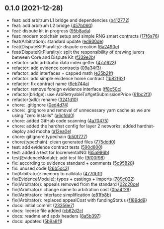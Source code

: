 ## 0.1.0 (2021-12-28)

- feat: add arbitrum L1 bridge and dependencies ([b412772](https://github.com/kleros/kleros-v2/commit/b412772))
- feat: add arbitrum L2 bridge ([457b060](https://github.com/kleros/kleros-v2/commit/457b060))
- feat: dispute kit in progress ([95b8ada](https://github.com/kleros/kleros-v2/commit/95b8ada))
- feat: modern toolchain setup and simple RNG smart contracts ([17f6a76](https://github.com/kleros/kleros-v2/commit/17f6a76))
- feat(Arbitration): standard update ([ed930de](https://github.com/kleros/kleros-v2/commit/ed930de))
- feat(DisputeKitPlurality): dispute creation ([6a2490e](https://github.com/kleros/kleros-v2/commit/6a2490e))
- feat(DisputeKitPlurality): split the responsibility of drawing jurors between Core and Dispute Kit ([f339e2b](https://github.com/kleros/kleros-v2/commit/f339e2b))
- refactor: add arbitrator data index getter ([47a1623](https://github.com/kleros/kleros-v2/commit/47a1623))
- refactor: add evidence contracts ([09a34f3](https://github.com/kleros/kleros-v2/commit/09a34f3))
- refactor: add interfaces + capped math ([e25b21f](https://github.com/kleros/kleros-v2/commit/e25b21f))
- refactor: add simple evidence home contract ([1b82f62](https://github.com/kleros/kleros-v2/commit/1b82f62))
- refactor: fix contract name ([6eb744a](https://github.com/kleros/kleros-v2/commit/6eb744a))
- refactor: remove foreign evidence interface ([ff8c50c](https://github.com/kleros/kleros-v2/commit/ff8c50c))
- refactor(bridge): use ArbRetryableTx#getSubmissionPrice ([61bc2f3](https://github.com/kleros/kleros-v2/commit/61bc2f3))
- refactor(sdk): rename ([3241d10](https://github.com/kleros/kleros-v2/commit/3241d10))
- chore: .gitignore ([0ed4d74](https://github.com/kleros/kleros-v2/commit/0ed4d74))
- chore: .gitignore and removal of unnecessary yarn cache as we are using "zero installs" ([a6cfdd0](https://github.com/kleros/kleros-v2/commit/a6cfdd0))
- chore: added GitHub code scanning ([4a70475](https://github.com/kleros/kleros-v2/commit/4a70475))
- chore: added the hardhat config for layer 2 networks, added hardhat-deploy and mocha ([a12ea0e](https://github.com/kleros/kleros-v2/commit/a12ea0e))
- chore: gitignore typechain ([b50f777](https://github.com/kleros/kleros-v2/commit/b50f777))
- chore(typechain): clean generated files ([775ddd0](https://github.com/kleros/kleros-v2/commit/775ddd0))
- test: add evidence contract tests ([590d800](https://github.com/kleros/kleros-v2/commit/590d800))
- test: added a test for IncrementalNG ([65a996b](https://github.com/kleros/kleros-v2/commit/65a996b))
- test(EvidenceModule): add test file ([9f00f98](https://github.com/kleros/kleros-v2/commit/9f00f98))
- fix: according to evidence standard + comments ([5c95828](https://github.com/kleros/kleros-v2/commit/5c95828))
- fix: unused code ([26b5dc3](https://github.com/kleros/kleros-v2/commit/26b5dc3))
- fix(Arbitrator): memory to calldata ([4770b1f](https://github.com/kleros/kleros-v2/commit/4770b1f))
- fix(EvidenceModule): typos + castings + imports ([789c022](https://github.com/kleros/kleros-v2/commit/789c022))
- fix(IArbitrator): appeals removed from the standard ([02c20ce](https://github.com/kleros/kleros-v2/commit/02c20ce))
- fix(IArbitrator): change name to arbitration cost ([0ba4f29](https://github.com/kleros/kleros-v2/commit/0ba4f29))
- fix(IArbitrator): interface simplification ([e81fb8b](https://github.com/kleros/kleros-v2/commit/e81fb8b))
- fix(IArbitrator): replaced appealCost with fundingStatus ([f189dd9](https://github.com/kleros/kleros-v2/commit/f189dd9))
- docs: initial commit ([23356e7](https://github.com/kleros/kleros-v2/commit/23356e7))
- docs: license file added ([cb62d2c](https://github.com/kleros/kleros-v2/commit/cb62d2c))
- docs: readme and spdx headers ([8a5b397](https://github.com/kleros/kleros-v2/commit/8a5b397))
- docs: updated ([5b9a8f1](https://github.com/kleros/kleros-v2/commit/5b9a8f1))
